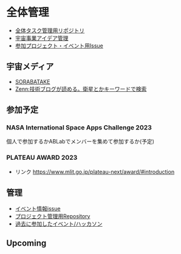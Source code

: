 # 全体管理
- [全体タスク管理用リポジトリ](https://github.com/Ratescale/project.README)
- [宇宙事業アイデア管理](https://github.com/Ratescale/newspacebiz)
- [参加プロジェクト・イベント用Issue](https://github.com/Ratescale/project.README/issues)

## 宇宙メディア
- [SORABATAKE](https://sorabatake.jp/)
- [Zenn:技術ブログが読める。衛星とかキーワードで検索](https://zenn.dev/articles/explore)

## 参加予定
### NASA International Space Apps Challenge 2023
個人で参加するかABLabでメンバーを集めて参加するか(予定)


### PLATEAU AWARD 2023
- リンク https://www.mlit.go.jp/plateau-next/award/#introduction

## 管理
- [イベント情報issue](https://github.com/Ratescale/project.README/issues/1)
- [プロジェクト管理用Repository](https://github.com/Ratescale/NASASpaceAppsChallenge)
- [過去に参加したイベント/ハッカソン](https://github.com/Ratescale/project.README/issues/16)

## Upcoming

